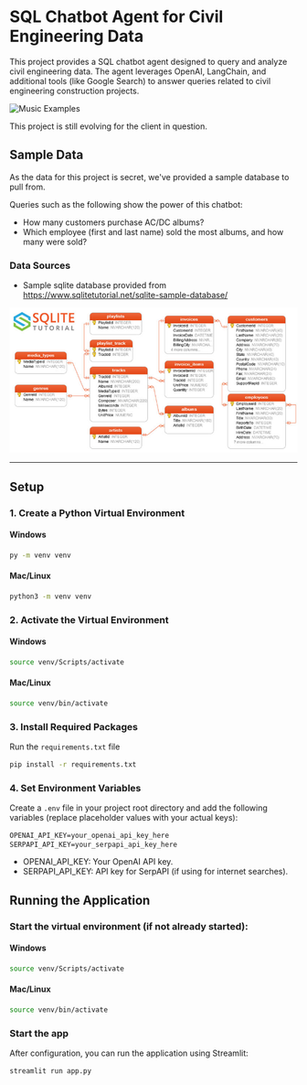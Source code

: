 # SQL Chatbot Agent for Civil Engineering Data

This project provides a SQL chatbot agent designed to query and analyze civil engineering data. The agent leverages OpenAI, LangChain, and additional tools (like Google Search) to answer queries related to civil engineering construction projects.

![Music Examples](src/images/music-examples.gif)

This project is still evolving for the client in question.

## Sample Data

As the data for this project is secret, we've provided a sample database to pull from.

Queries such as the following show the power of this chatbot:
- How many customers purchase AC/DC albums?
- Which employee (first and last name) sold the most albums, and how many were sold?

### Data Sources
- Sample sqlite database provided from https://www.sqlitetutorial.net/sqlite-sample-database/

![SQLite Sample Database](src/images/sqlite-sample-database-color.jpg)

---

## Setup

### 1. Create a Python Virtual Environment

#### Windows
```bash
py -m venv venv
```

#### Mac/Linux
```bash
python3 -m venv venv
```

### 2. Activate the Virtual Environment

#### Windows
```bash
source venv/Scripts/activate
```

#### Mac/Linux
```bash
source venv/bin/activate
```

### 3. Install Required Packages
Run the `requirements.txt` file
```bash
pip install -r requirements.txt
```

### 4. Set Environment Variables
Create a `.env` file in your project root directory and add the following variables (replace placeholder values with your actual keys):

```.env
OPENAI_API_KEY=your_openai_api_key_here
SERPAPI_API_KEY=your_serpapi_api_key_here
```

- OPENAI_API_KEY: Your OpenAI API key.
- SERPAPI_API_KEY: API key for SerpAPI (if using for internet searches).

## Running the Application

### Start the virtual environment (if not already started):

#### Windows
```bash
source venv/Scripts/activate
```

#### Mac/Linux
```bash
source venv/bin/activate
```

### Start the app
After configuration, you can run the application using Streamlit:

```bash
streamlit run app.py
```

